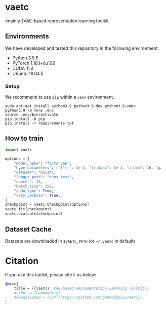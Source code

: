# vaetc

(mainly-)VAE-based representation learning toolkit

## Environments
We have developed and tested this repository in the following environment:
- Python 3.9.9
- PyTorch 1.10.1+cu102
- CUDA 11.4
- Ubuntu 18.04.5

### Setup
We recommend to use `pip` within a `venv` environment.
```
sudo apt-get install python3.9 python3.9-dev python3.9-venv
python3.9 -m venv .env
source .env/bin/activate
pip install -U pip
pip install -r requirements.txt
```

## How to train
```python
import vaetc

options = {
    "model_name": "factorvae",
    "hyperparameters": r'{"lr": 1e-4, "lr_disc": 1e-4, "z_dim": 16, "gamma": 6}',
    "dataset": "mnist",
    "logger_path": "runs.test",
    "epochs": 15,
    "batch_size": 256,
    "cuda_sync": True,
    "very_verbose": True,
}
checkpoint = vaetc.Checkpoint(options)
vaetc.fit(checkpoint)
vaetc.evaluate(checkpoint)
```

## Dataset Cache
Datasets are downloaded in `$VAETC_PATH` (or `~/.vaetc` in default)

# Citation
If you use this toolkit, please cite it as below:
```bibtex
@misc{
    title = {{vaetc}: VAE-based Representation Learning Toolkit},
    author = {Ganmodokix},
    howpublished = {\url{https://github.com/ganmodokix/vaetc}}
}
```